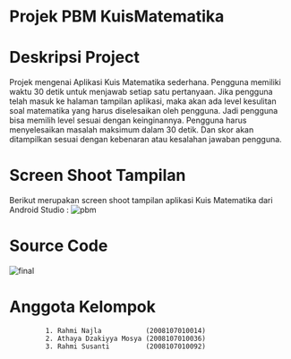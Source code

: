 # Projek PBM KuisMatematika
# Deskripsi Project 

Projek mengenai Aplikasi Kuis Matematika sederhana. Pengguna memiliki waktu 30 detik untuk menjawab setiap satu pertanyaan. Jika pengguna telah masuk ke halaman tampilan aplikasi, maka akan ada level kesulitan soal matematika yang harus diselesaikan oleh pengguna. Jadi pengguna bisa memilih level sesuai dengan keinginannya. Pengguna harus menyelesaikan masalah maksimum dalam 30 detik. Dan skor akan ditampilkan sesuai dengan kebenaran atau kesalahan jawaban pengguna.

# Screen Shoot Tampilan 

Berikut merupakan screen shoot tampilan aplikasi Kuis Matematika dari Android Studio :
![pbm](https://github.com/athayadzakiyya/PROJEK-FINAL-PBM/assets/91381116/eda1755c-d78f-49dc-a18b-e5543ef6152e)

# Source Code
![final](https://github.com/athayadzakiyya/PROJEK-FINAL-PBM/assets/91381116/26a52be8-15b1-486c-8e18-0a9783bcea37)

# Anggota Kelompok

		     1. Rahmi Najla           (2008107010014) 
		     2. Athaya Dzakiyya Mosya (2008107010036)
		     3. Rahmi Susanti         (2008107010092)
